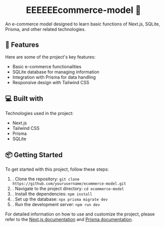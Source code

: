 <h1 align="center" id="title">EEEEEEcommerce-model 🛒</h1>

<p id="description">An e-commerce model designed to learn basic functions of Next.js, SQLite, Prisma, and other related technologies.</p>

<h2>🧐 Features</h2>

Here are some of the project's key features:

* Basic e-commerce functionalities
* SQLite database for managing information
* Integration with Prisma for data handling
* Responsive design with Tailwind CSS
  
<h2>💻 Built with</h2>

Technologies used in the project:

* Next.js
* Tailwind CSS
* Prisma
* SQLite

<h2>📦 Getting Started</h2>

To get started with this project, follow these steps:

1. . Clone the repository: `git clone https://github.com/yourusername/ecommerce-model.git`
2. . Navigate to the project directory: `cd ecommerce-model`
3. . Install the dependencies: `npm install`
4. . Set up the database: `npx prisma migrate dev`
5. . Run the development server: `npm run dev`

For detailed information on how to use and customize the project, please refer to the [Next.js documentation](https://nextjs.org/docs) and [Prisma documentation](https://www.prisma.io/docs).


